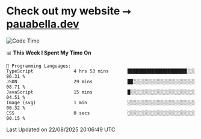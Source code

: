 # Check out my website ⭢ [pauabella.dev](https://pauabella.dev)

<!--START_SECTION:waka-->
![Code Time](http://img.shields.io/badge/Code%20Time-4%2C713%20hrs-blue)

📊 **This Week I Spent My Time On** 

```text
💬 Programming Languages: 
TypeScript               4 hrs 53 mins       ██████████████████████░░░   86.31 % 
JSON                     29 mins             ██░░░░░░░░░░░░░░░░░░░░░░░   08.71 % 
JavaScript               15 mins             █░░░░░░░░░░░░░░░░░░░░░░░░   04.51 % 
Image (svg)              1 min               ░░░░░░░░░░░░░░░░░░░░░░░░░   00.32 % 
CSS                      0 secs              ░░░░░░░░░░░░░░░░░░░░░░░░░   00.15 % 
```


 Last Updated on 22/08/2025 20:06:49 UTC
<!--END_SECTION:waka-->
